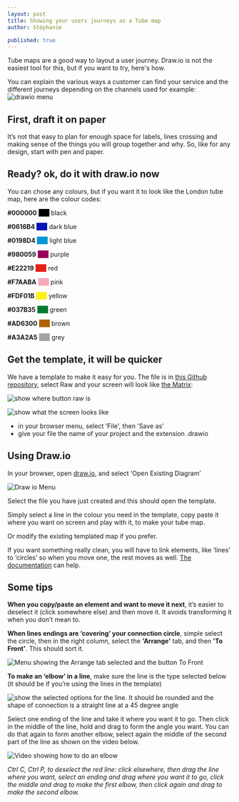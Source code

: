 ```yaml
---
layout: post
title: Showing your users journeys as a Tube map
author: Stéphanie

published: true
---
```


Tube maps are a good way to layout a user journey. Draw.io is not the easiest tool for this, but if you want to try, here's how.

<!--more-->

You can explain the various ways a customer can find your service and the different journeys depending on the channels used for example:
![drawio menu ](/images/tube%20map/ServicetubeMap-example.png)


## First, draft it on paper

It’s not that easy to plan for enough space for labels, lines crossing and making sense of the things you will group together and why. So, like for any design, start with pen and paper.

## Ready? ok, do it with draw.io now

You can chose any colours, but if you want it to look like the London tube map, here are the colour codes:

<p><strong>#000000</strong>  <span style="padding: 0 10px; background-color: #000000">&nbsp;</span> black </p>
<p><strong>#0616B4</strong>  <span style="padding: 0 10px; background-color: #0616B4">&nbsp;</span> dark blue </p>
<p><strong>#0198D4</strong>  <span style="padding: 0 10px; background-color: #0198D4">&nbsp;</span> light blue </p>
<p><strong>#980059</strong>  <span style="padding: 0 10px; background-color: #980059">&nbsp;</span> purple </p>
<p><strong>#E22219</strong>  <span style="padding: 0 10px; background-color: #E22219">&nbsp;</span> red </p>
<p><strong>#F7AABA</strong>  <span style="padding: 0 10px; background-color: #F7AABA">&nbsp;</span> pink </p>
<p><strong>#FDF01B</strong>  <span style="padding: 0 10px; background-color: #FDF01B">&nbsp;</span> yellow </p>
<p><strong>#037B35</strong>  <span style="padding: 0 10px; background-color: #037B35">&nbsp;</span> green </p>
<p><strong>#AD6300</strong>  <span style="padding: 0 10px; background-color: #AD6300">&nbsp;</span> brown </p>
<p><strong>#A3A2A5</strong>  <span style="padding: 0 10px; background-color: #A3A2A5">&nbsp;</span> grey</p>

## Get the template, it will be quicker
We have a template to make it easy for you. The file is in [this Github repository](https://github.com/scotentSD/resources/blob/master/files/tubemap-template.drawio), select Raw and your screen will look like [the Matrix](https://www.youtube.com/watch?v=kqUR3KtWbTk):

![show where button raw is ](/images/tube%20map/githubraw.png)

![show what the screen looks like](/images/tube%20map/xmltext.png)


- in your browser menu, select 'File', then 'Save as'
- give your file the name of your project and the extension .drawio

## Using Draw.io

In your browser, open [draw.io](https://www.draw.io/), and select ‘Open Existing Diagram’

![Draw io Menu ](/images/tube%20map/menudrawio.png)

Select the file you have just created and this should open the template.

Simply select a line in the colour you need in the template, copy paste it where you want on screen and play with it, to make your tube map.

Or modify the existing templated map if you prefer.

If you want something really clean, you will have to link elements, like ‘lines’ to ‘circles’ so when you move one, the rest moves as well. [The documentation](https://support.draw.io/display/DO/Tutorial+3+-+Connectors%2C+Waypoints%2C+and+Altering+Shapes) can help.

## Some tips
**When you copy/paste an element and want to move it next**, it’s easier to deselect it (click somewhere else) and then move it. It avoids transforming it when you don’t mean to.

**When lines endings are ‘covering’ your connection circle**, simple select the circle, then in the right column, select the **'Arrange'** tab, and then **'To Front'**. This should sort it.

![Menu showing the Arrange tab selected and the button To Front](/images/tube%20map/drawio-settings.png)

**To make an ‘elbow’ in a line**, make sure the line is the type selected below (it should be if you’re using the lines in the template)

![show the selected options for the line. It should be rounded and the shape of connection is a straight line at a 45 degree angle](/images/tube%20map/drawio-settings-line.png)

Select one ending of the line and take it where you want it to go. Then click in the middle of the line, hold and drag to form the angle you want. You can do that again to form another elbow, select again the middle of the second part of the line as shown on the video below.

![Video showing how to do an elbow](/images/tube%20map/video-drawio-Tubemap-elbow.gif)

_Ctrl C, Ctrl P, to deselect the red line: click elsewhere, then drag the line where you want, select an ending and drag where you want it to go, click the middle and drag to make the first elbow, then click again and drag to make the second elbow._
